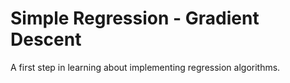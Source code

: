 # Simple Regression - Gradient Descent
A first step in learning about implementing regression algorithms.
